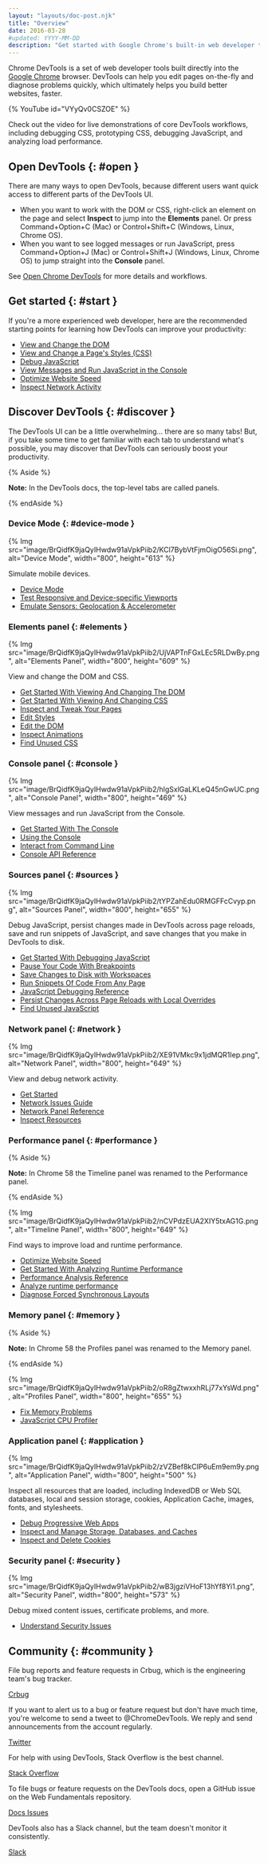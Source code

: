 ```yaml
---
layout: "layouts/doc-post.njk"
title: "Overview"
date: 2016-03-28
#updated: YYYY-MM-DD
description: "Get started with Google Chrome's built-in web developer tools."
---
```


Chrome DevTools is a set of web developer tools built directly into the [Google Chrome][1] browser.
DevTools can help you edit pages on-the-fly and diagnose problems quickly, which ultimately helps
you build better websites, faster.

{% YouTube id="VYyQv0CSZOE" %}

Check out the video for live demonstrations of core DevTools workflows, including debugging CSS,
prototyping CSS, debugging JavaScript, and analyzing load performance.

## Open DevTools {: #open }

There are many ways to open DevTools, because different users want quick access to different parts
of the DevTools UI.

- When you want to work with the DOM or CSS, right-click an element on the page and select
  **Inspect** to jump into the **Elements** panel. Or press Command+Option+C (Mac) or
  Control+Shift+C (Windows, Linux, Chrome OS).
- When you want to see logged messages or run JavaScript, press Command+Option+J (Mac) or
  Control+Shift+J (Windows, Linux, Chrome OS) to jump straight into the **Console** panel.

See [Open Chrome DevTools][2] for more details and workflows.

## Get started {: #start }

If you're a more experienced web developer, here are the recommended starting points for learning
how DevTools can improve your productivity:

- [View and Change the DOM][3]
- [View and Change a Page's Styles (CSS)][4]
- [Debug JavaScript][5]
- [View Messages and Run JavaScript in the Console][6]
- [Optimize Website Speed][7]
- [Inspect Network Activity][8]

## Discover DevTools {: #discover }

The DevTools UI can be a little overwhelming... there are so many tabs! But, if you take some time
to get familiar with each tab to understand what's possible, you may discover that DevTools can
seriously boost your productivity.

{% Aside %}

**Note:** In the DevTools docs, the top-level tabs are called panels.

{% endAside %}

### Device Mode {: #device-mode }

{% Img src="image/BrQidfK9jaQyIHwdw91aVpkPiib2/KCl7BybVtFjmOigO56Si.png", alt="Device Mode", width="800", height="613" %}

Simulate mobile devices.

- [Device Mode][9]
- [Test Responsive and Device-specific Viewports][10]
- [Emulate Sensors: Geolocation & Accelerometer][11]

### Elements panel {: #elements }

{% Img src="image/BrQidfK9jaQyIHwdw91aVpkPiib2/UjVAPTnFGxLEc5RLDwBy.png", alt="Elements Panel", width="800", height="609" %}

View and change the DOM and CSS.

- [Get Started With Viewing And Changing The DOM][12]
- [Get Started With Viewing And Changing CSS][13]
- [Inspect and Tweak Your Pages][14]
- [Edit Styles][15]
- [Edit the DOM][16]
- [Inspect Animations][17]
- [Find Unused CSS][18]

### Console panel {: #console }

{% Img src="image/BrQidfK9jaQyIHwdw91aVpkPiib2/hlgSxlGaLKLeQ45nGwUC.png", alt="Console Panel", width="800", height="469" %}

View messages and run JavaScript from the Console.

- [Get Started With The Console][19]
- [Using the Console][20]
- [Interact from Command Line][21]
- [Console API Reference][22]

### Sources panel {: #sources }

{% Img src="image/BrQidfK9jaQyIHwdw91aVpkPiib2/tYPZahEdu0RMGFFcCvyp.png", alt="Sources Panel", width="800", height="655" %}

Debug JavaScript, persist changes made in DevTools across page reloads, save and run snippets of
JavaScript, and save changes that you make in DevTools to disk.

- [Get Started With Debugging JavaScript][23]
- [Pause Your Code With Breakpoints][24]
- [Save Changes to Disk with Workspaces][25]
- [Run Snippets Of Code From Any Page][26]
- [JavaScript Debugging Reference][27]
- [Persist Changes Across Page Reloads with Local Overrides][28]
- [Find Unused JavaScript][29]

### Network panel {: #network }

{% Img src="image/BrQidfK9jaQyIHwdw91aVpkPiib2/XE91VMkc9x1jdMQR1Iep.png", alt="Network Panel", width="800", height="649" %}

View and debug network activity.

- [Get Started][30]
- [Network Issues Guide][31]
- [Network Panel Reference][32]
- [Inspect Resources][43]

### Performance panel {: #performance }

{% Aside %}

**Note:** In Chrome 58 the Timeline panel was renamed to the Performance panel.

{% endAside %}

{% Img src="image/BrQidfK9jaQyIHwdw91aVpkPiib2/nCVPdzEUA2XIY5txAG1G.png", alt="Timeline Panel", width="800", height="649" %}

Find ways to improve load and runtime performance.

- [Optimize Website Speed][33]
- [Get Started With Analyzing Runtime Performance][34]
- [Performance Analysis Reference][35]
- [Analyze runtime performance][36]
- [Diagnose Forced Synchronous Layouts][37]

### Memory panel {: #memory }

{% Aside %}

**Note:** In Chrome 58 the Profiles panel was renamed to the Memory panel.

{% endAside %}

{% Img src="image/BrQidfK9jaQyIHwdw91aVpkPiib2/oR8gZtwxxhRLj77xYsWd.png", alt="Profiles Panel", width="800", height="655" %}

- [Fix Memory Problems][38]
- [JavaScript CPU Profiler][39]

### Application panel {: #application }

{% Img src="image/BrQidfK9jaQyIHwdw91aVpkPiib2/zVZBef8kCIP6uEm9em9y.png", alt="Application Panel", width="800", height="500" %}

Inspect all resources that are loaded, including IndexedDB or Web SQL databases, local and session
storage, cookies, Application Cache, images, fonts, and stylesheets.

- [Debug Progressive Web Apps][40]
- [Inspect and Manage Storage, Databases, and Caches][41]
- [Inspect and Delete Cookies][42]

### Security panel {: #security }

{% Img src="image/BrQidfK9jaQyIHwdw91aVpkPiib2/wB3jgziVHoF13hYf8Yi1.png", alt="Security Panel", width="800", height="573" %}

Debug mixed content issues, certificate problems, and more.

- [Understand Security Issues][44]

## Community {: #community }

File bug reports and feature requests in Crbug, which is the engineering team's bug tracker.

[Crbug][45]

If you want to alert us to a bug or feature request but don't have much time, you're welcome to send
a tweet to @ChromeDevTools. We reply and send announcements from the account regularly.

[Twitter][46]

For help with using DevTools, Stack Overflow is the best channel.

[Stack Overflow][47]

To file bugs or feature requests on the DevTools docs, open a GitHub issue on the Web Fundamentals
repository.

[Docs Issues][48]

DevTools also has a Slack channel, but the team doesn't monitor it consistently.

[Slack][49]

[1]: https://www.google.com/chrome/
[2]: /docs/devtools/open
[3]: /docs/devtools/dom
[4]: /docs/devtools/css
[5]: /docs/devtools/javascript
[6]: /docs/devtools/console/get-started
[7]: /docs/devtools/speed/get-started
[8]: /docs/devtools/network
[9]: /docs/devtools/device-mode
[10]: /docs/devtools/device-mode/#viewport
[11]: /docs/devtools/device-mode/#geolocation
[12]: /docs/devtools/dom
[13]: /docs/devtools/css
[14]: /docs/devtools/css/#view
[15]: /docs/devtools/css/reference/#change
[16]: /docs/devtools/dom/#edit
[17]: /docs/devtools/css/animations
[18]: /docs/devtools/coverage
[19]: /docs/devtools/console/get-started
[20]: /docs/devtools/console
[21]: /docs/devtools/console/utilities
[22]: /docs/devtools/console/api
[23]: /docs/devtools/javascript
[24]: /docs/devtools/javascript/breakpoints
[25]: /docs/devtools/workspaces
[26]: /docs/devtools/snippets
[27]: /docs/devtools/javascript/reference
[28]: /blog/new-in-devtools-65#overrides
[29]: /docs/devtools/coverage
[30]: /docs/devtools/network
[31]: /docs/devtools/issues
[32]: /docs/devtools/network/reference
[33]: /docs/devtools/speed/get-started
[34]: /docs/devtools/evaluate-performance
[35]: /docs/devtools/evaluate-performance/reference
[36]: /docs/devtools/evaluate-performance
[37]: /docs/devtools/evaluate-performance/#find_the_bottleneck
[38]: /docs/devtools/memory-problems
[39]: /docs/devtools/rendering-tools/js-execution
[40]: /docs/devtools/progressive-web-apps
[41]: /docs/devtools/storage/localstorage
[42]: /docs/devtools/storage/cookies
[43]: /docs/devtools/resources
[44]: /docs/devtools/security
[45]: https://crbug.com/new
[46]: https://twitter.com/ChromeDevTools
[47]: https://stackoverflow.com/questions/ask?tags=google-chrome-devtools
[48]: https://github.com/google/webfundamentals/issues/new
[49]: https://chromiumdev.slack.com/messages/devtools/
